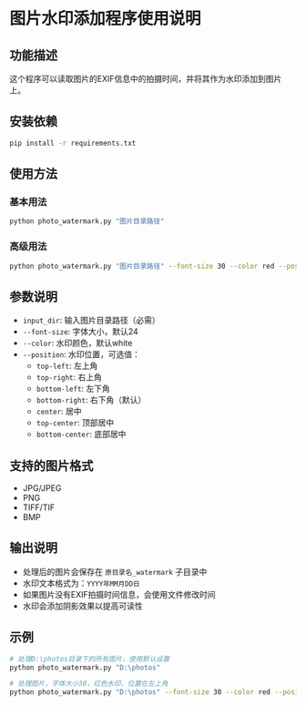 # 图片水印添加程序使用说明

## 功能描述
这个程序可以读取图片的EXIF信息中的拍摄时间，并将其作为水印添加到图片上。

## 安装依赖
```bash
pip install -r requirements.txt
```

## 使用方法

### 基本用法
```bash
python photo_watermark.py "图片目录路径"
```

### 高级用法
```bash
python photo_watermark.py "图片目录路径" --font-size 30 --color red --position top-left
```

## 参数说明

- `input_dir`: 输入图片目录路径（必需）
- `--font-size`: 字体大小，默认24
- `--color`: 水印颜色，默认white
- `--position`: 水印位置，可选值：
  - `top-left`: 左上角
  - `top-right`: 右上角
  - `bottom-left`: 左下角
  - `bottom-right`: 右下角（默认）
  - `center`: 居中
  - `top-center`: 顶部居中
  - `bottom-center`: 底部居中

## 支持的图片格式
- JPG/JPEG
- PNG
- TIFF/TIF
- BMP

## 输出说明
- 处理后的图片会保存在 `原目录名_watermark` 子目录中
- 水印文本格式为：`YYYY年MM月DD日`
- 如果图片没有EXIF拍摄时间信息，会使用文件修改时间
- 水印会添加阴影效果以提高可读性

## 示例
```bash
# 处理D:\photos目录下的所有图片，使用默认设置
python photo_watermark.py "D:\photos"

# 处理图片，字体大小30，红色水印，位置在左上角
python photo_watermark.py "D:\photos" --font-size 30 --color red --position top-left
```
